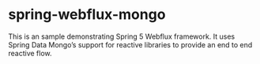 # spring-webflux-mongo
This is an sample demonstrating Spring 5 Webflux framework. It uses Spring Data Mongo’s support for reactive libraries to provide an end to end reactive flow.
